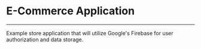 # E-Commerce Application
---
Example store application that will utilize Google's Firebase for user authorization and data storage.
